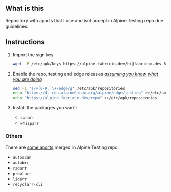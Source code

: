 ## What is this

Repository with aports that I use and isnt accept in Alpine Testing repo due guidelines.

## Instructions

1.  Import the sign key

    ```bash
    wget -P /etc/apk/keys https://alpine.fabricio.dev/hi@fabricio.dev-63f73b9a.rsa.pub
    ```

2.  Enable the repo, testing and edge releases _[assuming you know what you are doing](https://wiki.alpinelinux.org/wiki/Edge)_

    ```bash
    sed -i "s/v[0-9.]\+/edge/g" /etc/apk/repositories
    echo "https://dl-cdn.alpinelinux.org/alpine/edge/testing" >>/etc/apk/repositories
    echo "https://alpine.fabricio.dev/repo" >>/etc/apk/repositories
    ```

3.  Install the packages you want:

    - `sonarr`
    - `whisparr`

### Others

There are [some aports](https://pkgs.alpinelinux.org/packages?name=&branch=edge&repo=&arch=&maintainer=Fabricio+Silva) merged in Alpine Testing repo:

- `autoscan`
- `autobrr`
- `radarr`
- `prowlarr`
- `lidarr`
- `recyclarr-cli`
